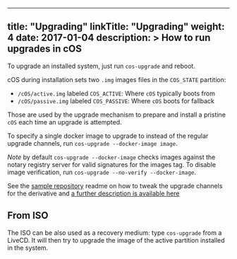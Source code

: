 
---
title: "Upgrading"
linkTitle: "Upgrading"
weight: 4
date: 2017-01-04
description: >
  How to run upgrades in cOS
---


To upgrade an installed system, just run `cos-upgrade` and reboot.

cOS during installation sets two `.img` images files in the `COS_STATE` partition:
- `/cOS/active.img` labeled `COS_ACTIVE`: Where `cOS` typically boots from
- `/cOS/passive.img` labeled `COS_PASSIVE`: Where `cOS` boots for fallback

Those are used by the upgrade mechanism to prepare and install a pristine `cOS` each time an upgrade is attempted.

To specify a single docker image to upgrade to  instead of the regular upgrade channels, run `cos-upgrade --docker-image image`.

_Note_ by default `cos-upgrade --docker-image` checks images against the notary registry server for valid signatures for the images tag. To disable image verification, run `cos-upgrade --no-verify --docker-image`.

See the [sample repository](https://github.com/rancher-sandbox/cos-toolkit-sample-repo#system-upgrades) readme on how to tweak the upgrade channels for the derivative and [a further description is available here](https://github.com/rancher-sandbox/epinio-appliance-demo-sample#images)

## From ISO
The ISO can be also used as a recovery medium: type `cos-upgrade` from a LiveCD. It will then try to upgrade the image of the active partition installed in the system.
